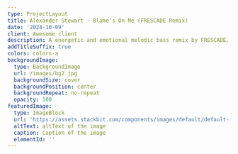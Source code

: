 ```yaml
---
type: ProjectLayout
title: Alexander Stewart - Blame's On Me (FRESCADE Remix)
date: '2024-10-09'
client: Awesome client
description: A energetic and emotional melodic bass remix by FRESCADE.
addTitleSuffix: true
colors: colors-a
backgroundImage:
  type: BackgroundImage
  url: /images/bg2.jpg
  backgroundSize: cover
  backgroundPosition: center
  backgroundRepeat: no-repeat
  opacity: 100
featuredImage:
  type: ImageBlock
  url: 'https://assets.stackbit.com/components/images/default/default-image.png'
  altText: altText of the image
  caption: Caption of the image
  elementId: ''
---
```

